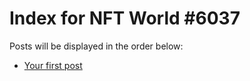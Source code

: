 # Index for NFT World #6037
Posts will be displayed in the order below:

- [Your first post](./001-first.md)

